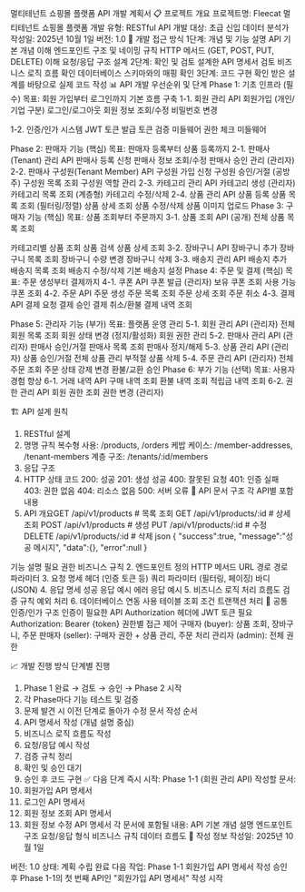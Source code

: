 멀티테넌트 쇼핑몰 플랫폼 API 개발 계획서
📋 프로젝트 개요
프로젝트명: Fleecat 멀티테넌트 쇼핑몰 플랫폼
개발 유형: RESTful API 개발
대상: 초급 신입 데이터 분석가
작성일: 2025년 10월 1일
버전: 1.0
🎯 개발 접근 방식
1단계: 개념 및 기능 설명
API 기본 개념 이해
엔드포인트 구조 및 네이밍 규칙
HTTP 메서드 (GET, POST, PUT, DELETE) 이해
요청/응답 구조 설계
2단계: 확인 및 검토
설계한 API 명세서 검토
비즈니스 로직 흐름 확인
데이터베이스 스키마와의 매핑 확인
3단계: 코드 구현
확인 받은 설계를 바탕으로 실제 코드 작성
📊 API 개발 우선순위 및 단계
Phase 1: 기초 인프라 (필수)
목표: 회원 가입부터 로그인까지 기본 흐름 구축
1-1. 회원 관리 API
 회원가입 (개인/기업 구분)
 로그인/로그아웃
 회원 정보 조회/수정
 비밀번호 변경

1-2. 인증/인가 시스템
 JWT 토큰 발급
 토큰 검증 미들웨어
 권한 체크 미들웨어
 
Phase 2: 판매자 기능 (핵심)
목표: 판매자 등록부터 상품 등록까지
2-1. 판매사(Tenant) 관리 API
 판매사 등록 신청
 판매사 정보 조회/수정
 판매사 승인 관리 (관리자)
2-2. 판매사 구성원(Tenant Member) API
 구성원 가입 신청
 구성원 승인/거절 (공방주)
 구성원 목록 조회
 구성원 역할 관리
2-3. 카테고리 관리 API
 카테고리 생성 (관리자)
 카테고리 목록 조회 (계층형)
 카테고리 수정/삭제
2-4. 상품 관리 API
 상품 등록
 상품 목록 조회 (필터링/정렬)
 상품 상세 조회
 상품 수정/삭제
 상품 이미지 업로드
Phase 3: 구매자 기능 (핵심)
목표: 상품 조회부터 주문까지
3-1. 상품 조회 API (공개)
 전체 상품 목록 조회

 카테고리별 상품 조회
 상품 검색
 상품 상세 조회
3-2. 장바구니 API
 장바구니 추가
 장바구니 목록 조회
 장바구니 수량 변경
 장바구니 삭제
3-3. 배송지 관리 API
 배송지 추가
 배송지 목록 조회
 배송지 수정/삭제
 기본 배송지 설정
Phase 4: 주문 및 결제 (핵심)
목표: 주문 생성부터 결제까지
4-1. 쿠폰 API
 쿠폰 발급 (관리자)
 보유 쿠폰 조회
 사용 가능 쿠폰 조회
4-2. 주문 API
 주문 생성
 주문 목록 조회
 주문 상세 조회
 주문 취소
4-3. 결제 API
 결제 요청
 결제 승인
 결제 취소/환불
 결제 내역 조회

Phase 5: 관리자 기능 (부가)
목표: 플랫폼 운영 관리
5-1. 회원 관리 API (관리자)
 전체 회원 목록 조회
 회원 상태 변경 (정지/활성화)
 회원 권한 관리
5-2. 판매사 관리 API (관리자)
 판매사 승인/거절
 판매사 목록 조회
 판매사 정지/해제
5-3. 상품 관리 API (관리자)
 상품 승인/거절
 전체 상품 관리
 부적절 상품 삭제
5-4. 주문 관리 API (관리자)
 전체 주문 조회
 주문 상태 강제 변경
 환불/교환 승인
Phase 6: 부가 기능 (선택)
목표: 사용자 경험 향상
6-1. 거래 내역 API
 구매 내역 조회
 환불 내역 조회
 적립금 내역 조회
6-2. 권한 관리 API
 회원 권한 조회
 권한 변경 (관리자)

🏗 API 설계 원칙
1. RESTful 설계
2. 명명 규칙
복수형 사용: /products, /orders
케밥 케이스: /member-addresses, /tenant-members
계층 구조: /tenants/:id/members
3. 응답 구조
4. HTTP 상태 코드
200: 성공
201: 생성 성공
400: 잘못된 요청
401: 인증 실패
403: 권한 없음
404: 리소스 없음
500: 서버 오류
📁 API 문서 구조
각 API별 포함 내용
1. API 개요GET     /api/v1/products          # 목록 조회
GET     /api/v1/products/:id      # 상세 조회
POST    /api/v1/products          # 생성
PUT     /api/v1/products/:id      # 수정
DELETE  /api/v1/products/:id      # 삭제
json
{
"success":true,
"message":"성공 메시지",
"data":{},
"error":null
}

기능 설명
필요 권한
비즈니스 규칙
2. 엔드포인트 정의
HTTP 메서드
URL 경로
경로 파라미터
3. 요청 명세
헤더 (인증 토큰 등)
쿼리 파라미터 (필터링, 페이징)
바디 (JSON)
4. 응답 명세
성공 응답 예시
에러 응답 예시
5. 비즈니스 로직
처리 흐름도
검증 규칙
예외 처리
6. 데이터베이스 연동
사용 테이블
조회 조건
트랜잭션 처리
🔐 공통 인증/인가 구조
인증이 필요한 API
Authorization 헤더에 JWT 토큰 필요
Authorization: Bearer {token}
권한별 접근 제어
구매자 (buyer): 상품 조회, 장바구니, 주문
판매자 (seller): 구매자 권한 + 상품 관리, 주문 처리
관리자 (admin): 전체 권한

📈 개발 진행 방식
단계별 진행
1. Phase 1 완료 → 검토 → 승인 → Phase 2 시작
2. 각 Phase마다 기능 테스트 및 검증
3. 문제 발견 시 이전 단계로 돌아가 수정
문서 작성 순서
1. API 명세서 작성 (개념 설명 중심)
2. 비즈니스 로직 흐름도 작성
3. 요청/응답 예시 작성
4. 검증 규칙 정리
5. 확인 및 승인 대기
6. 승인 후 코드 구현
✅ 다음 단계
즉시 시작: Phase 1-1 (회원 관리 API)
작성할 문서:
1. 회원가입 API 명세서
2. 로그인 API 명세서
3. 회원 정보 조회 API 명세서
4. 회원 정보 수정 API 명세서
각 문서에 포함될 내용:
API 기본 개념 설명
엔드포인트 구조
요청/응답 형식
비즈니스 규칙
데이터 흐름도
📝 작성 정보
작성일: 2025년 10월 1일

버전: 1.0
상태: 계획 수립 완료
다음 작업: Phase 1-1 회원가입 API 명세서 작성
승인 후 Phase 1-1의 첫 번째 API인 "회원가입 API 명세서" 작성 시작

